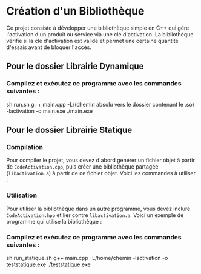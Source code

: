 # Création d'un Bibliothèque 
Ce projet consiste à développer une bibliothèque simple en C++ qui gère l'activation d'un produit ou service via une clé d'activation. La bibliothèque vérifie si la clé d'activation est valide et permet une certaine quantité d'essais avant de bloquer l'accès.

## Pour le dossier Librairie Dynamique
### Compilez et exécutez ce programme avec les commandes suivantes :
sh run.sh
g++ main.cpp -L/(chemin absolu vers le dossier contenant le .so) -lactivation -o main.exe
./main.exe


## Pour le dossier Librairie Statique
### Compilation

Pour compiler le projet, vous devez d'abord générer un fichier objet à partir de `CodeActivation.cpp`, puis créer une bibliothèque partagée (`libactivation.a`) à partir de ce fichier objet. Voici les commandes à utiliser :


### Utilisation

Pour utiliser la bibliothèque dans un autre programme, vous devez inclure `CodeActivation.hpp` et lier contre `libactivation.a`. Voici un exemple de programme qui utilise la bibliothèque :


### Compilez et exécutez ce programme avec les commandes suivantes :
sh run_statique.sh
g++ main.cpp -L/home/chemin -lactivation -o teststatique.exe
./teststatique.exe

